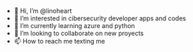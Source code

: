 - 👋 Hi, I’m @linoheart
- 👀 I’m interested in cibersecurity developer apps and codes  
- 🌱 I’m currently learning azure and python  
- 💞️ I’m looking to collaborate on new proyects  
- 📫 How to reach me texting me

<!---
linoheart/linoheart is a ✨ special ✨ repository because its `README.md` (this file) appears on your GitHub profile.
You can click the Preview link to take a look at your changes.
--->

